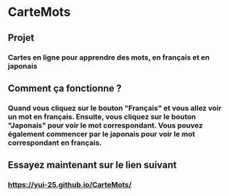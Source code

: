 # CarteMots

## Projet
### Cartes en ligne pour apprendre des mots, en français et en japonais

## Comment ça fonctionne ?
### Quand vous cliquez sur le bouton "Français" et vous allez voir un mot en français. Ensuite, vous cliquez sur le bouton "Japonais" pour voir le mot correspondant. Vous pouvez également commencer par le japonais pour voir le mot correspondant en français.

## Essayez maintenant sur le lien suivant
### https://yui-25.github.io/CarteMots/